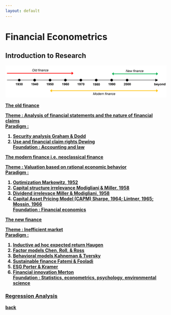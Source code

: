 ```yaml
---
layout: default
---
```


# Financial Econometrics

## Introduction to Research
![hist](/assets/img/financehistory.png)

<strong><u>The old finance<u/><strong>

Theme      : Analysis of financial statements and the nature of financial claims<br>
Paradigm   :
1. Security analysis [Graham & Dodd](https://doi.org/10.1177/000271623517700152)
2. Use and financial claim rights [Dewing](https://doi.org/10.1177/000271623518000148) <br>
Foundation : Accounting and law


<strong><u>The modern finance i.e. neoclassical finance<u/><strong>

Theme      : Valuation based on rational economic behavior<br>
Paradigm   :
1. Optimization [Markowitz, 1952](https://doi.org/10.1111/j.1540-6261.1952.tb01525.x)
2. Capital structure irrelevance [Modigliani & Miller, 1958](https://www.jstor.org/stable/1809766)
3. Dividend irrelevace [Miller & Modigliani, 1958](https://www.jstor.org/stable/2351143)
4. Capital Asset Pricing Model (CAPM) [Sharpe, 1964](https://doi.org/10.1111/j.1540-6261.1964.tb02865.x); [Lintner, 1965](https://doi.org/10.1111/j.1540-6261.1965.tb02930.x); [Mossin, 1966](https://doi.org/10.2307/1910098)<br>
Foundation : Financial economics


<strong><u>The new finance<u/><strong>

Theme      : Inefficient market<br>
Paradigm   :
1. Inductive ad hoc expected return [Haugen](http://dx.doi.org/10.3905/jai.2001.319015)
2. Factor models [Chen, Roll, & Ross](https://www.jstor.org/stable/2352710)
3. Behavioral models [Kahneman & Tversky](https://doi.org/10.2307/1914185)
4. Sustainable finance [Fatemi & Fooladi](https://doi.org/10.1016/j.gfj.2013.07.006)
5. ESG [Porter & Kramer](https://hbr.org/2006/12/strategy-and-society-the-link-between-competitive-advantage-and-corporate-social-responsibility)
6. Financial innovation [Merton](https://doi.org/10.1111/j.1745-6622.1992.tb00214.x) <br>
Foundation : Statistics, econometrics, psychology, environmental science 


### Regression Analysis



[back](./)

